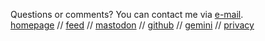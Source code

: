 <span>Questions or comments? You can contact me via <a href="mailto:mail@nihars.com">e-mail</a>.</span>
<br>
<a href="/">homepage</a> //
<a href="/rss.xml">feed</a> //
<a rel="me" href="https://fosstodon.org/@nihar">mastodon</a> //
<a href="https://github.com/niharokz">github</a> //
<a href="gemini://nihars.in">gemini</a> //
<a href="/privacy">privacy</a>
